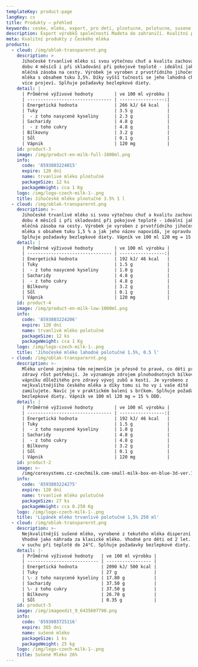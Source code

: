 ```yaml
---
templateKey: product-page
langKey: cs
title: Produkty – přehled
keywords: ceske, mleko, export, pro deti, plnotucne, polotucne, susene, velkoobchod
description: Export výrobků společnosti Madeta do zahraničí. Kvalitní plnotučné, polotučné a sušené Jihočeské mléko. Vyrobeno v EU.
meta: Kvalitní produkty z Českého mléka
products:
  - cloud: /img/oblak-transparernt.png
    description: >
      Jihočeské trvanlivé mléko si svou výtečnou chuť a kvalitu zachovává po
      dobu 4 měsíců i při skladování při pokojové teplotě - ideální jako Vaše
      mléčná zásoba na cesty. Výrobek je vyroben z prvotřídního jihočeského
      mléka s obsahem tuku 3,5%. Díky vyšší tučnosti se jeho lahodná chuť ještě
      více projeví. Splňuje požadavky bezlepkové diety.
    detail: |
      | Průměrné výživové hodnoty        | ve 100 ml výrobku |
      | -------------------------------- | -----------------:|
      | Energetická hodnota              | 266 kJ/ 64 kcal   |
      | Tuky                             | 3.5 g             |
      |  - z toho nasycené kyseliny      | 2.3 g             |
      | Sacharidy                        | 4.8 g             |
      |  - z toho cukry                  | 4.8 g             |
      | Bílkovny                         | 3.2 g             |
      | Sůl                              | 0.1 g             |
      | Vápnik                           | 120 mg            |
    id: product-3
    image: /img/product-en-milk-full-1000ml.png
    info:
      code: '8593803224015'
      expire: 120 dní
      name: trvanlivé mléko plnotučné
      packageSize: 12 ks
      packageWeight: cca 1 Kg
    logo: /img/logo-czech-milk-1-.png
    title: Jihočeské mléko plnotučné 3.5% 1 l
  - cloud: /img/oblak-transparernt.png
    description: >-
      Jihočeské trvanlivé mléko si svou výtečnou chuť a kvalitu zachovává po
      dobu 4 měsíců i při skladování při pokojové teplotě - ideální jako vaše
      mléčná zásoba na cesty. Výrobek je vyroben z prvotřídního jihočeského
      mléka s obsahem tuku 1,5 % a jak jeho název napovídá, je opravdu LAHODNÉ.
      Splňuje požadavky bezlepkové diety. Vápník ve 100 ml 120 mg = 15 % DDD.
    detail: |
      | Průměrné výživové hodnoty        | ve 100 ml výrobku |
      | -------------------------------- | -----------------:|
      | Energetická hodnota              | 192 kJ/ 46 kcal   |
      | Tuky                             | 1.5 g             |
      |  - z toho nasycené kyseliny      | 1.0 g             |
      | Sacharidy                        | 4.8 g             |
      |  - z toho cukry                  | 4.8 g             |
      | Bílkovny                         | 3.2 g             |
      | Sůl                              | 0.1 g             |
      | Vápnik                           | 120 mg            |
    id: product-4
    image: /img/product-en-milk-low-1000ml.png
    info:
      code: '8593803224206'
      expire: 120 dní
      name: trvanlivé mléko polotučné
      packageSize: 12 ks
      packageWeight: cca 1 Kg
    logo: /img/logo-czech-milk-1-.png
    title: 'Jihočeské mléko lahodné polotučné 1.5%, 0.5 l'
  - cloud: /img/oblak-transparernt.png
    description: >-
      Mléko určené zejména těm nejmenším je přesně to pravé, co děti pro svůj
      zdravý růst potřebují. Je významným zdrojem plnohodnotných bílkovin a
      vápníku důležitého pro zdravý vývoj zubů a kostí. Je vyrobeno z
      nejkvalitnějšího českého mléka a díky tomu si ho vy i vaše dítě
      zamilujete. Navíc je v praktickém balení s brčkem. Splňuje požadavky
      bezlepkové diety. Vápník ve 100 ml 120 mg = 15 % DDD.
    detail: |
      | Průměrné výživové hodnoty        | ve 100 ml výrobku |
      | -------------------------------- | -----------------:|
      | Energetická hodnota              | 192 kJ/ 46 kcal   |
      | Tuky                             | 1.5 g             |
      |  - z toho nasycené kyseliny      | 1.0 g             |
      | Sacharidy                        | 4.8 g             |
      |  - z toho cukry                  | 4.8 g             |
      | Bílkovny                         | 3.2 g             |
      | Sůl                              | 0.1 g             |
      | Vápnik                           | 120 mg            |
    id: product-2
    image: >-
      /img/coresystems.cz-czechmilk.com-small-milk-box-en-blue-3d-ver.1.0-1-1-.png
    info:
      code: '8593803224275'
      expire: 120 dní
      name: trvanlivé mléko polotučné
      packageSize: 27 ks
      packageWeight: cca 0.250 Kg
    logo: /img/logo-czech-milk-1-.png
    title: 'Lipánek mléko trvanlivé polotučné 1,5% 250 ml'
  - cloud: /img/oblak-transparernt.png
    description: >-
      Nejkvalitnější sušené mléko, vyrobené z tekutého mléka disperzní metodou.
      Vhodné jako náhrada za klasické mléko. Vhodné pro děti od 2 let. Skladujte
      v suchu při teplotě do 24°C. Splňuje požadavky bezlepkové diety.
    detail: |-
      | Průměrné výživové hodnoty   | ve 100 ml výrobku |
      | --------------------------- | ----------------- |
      | Energetická hodnota         | 2090 kJ/ 500 kcal |
      | Tuky                        | 27 g              |
      | \- z toho nasycené kyseliny | 17.80 g           |
      | Sacharidy                   | 37.50 g           |
      | \- z toho cukry             | 37.50 g           |
      | Bílkovny                    | 26.70 g           |
      | Sůl                         | 0.35 g            |
    id: product-5
    image: /img/imageedit_9_6435607790.png
    info:
      code: '8593803725116'
      expire: 365 dní
      name: sušené mléko
      packageSize: 1 ks
      packageWeight: 25 kg
    logo: /img/logo-czech-milk-1-.png
    title: Sušené Mléko 26%
---
```

